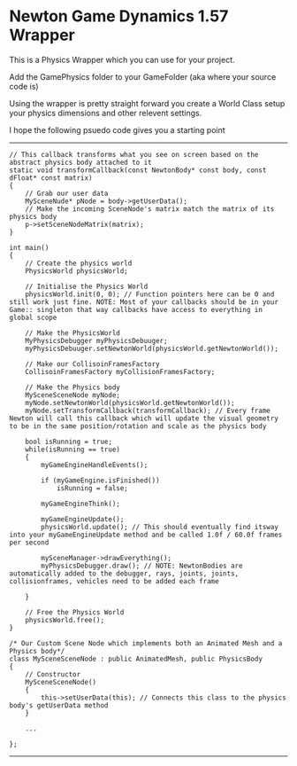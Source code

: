 # Newton Game Dynamics 1.57 Wrapper

This is a Physics Wrapper which you can use for your project.

Add the GamePhysics folder to your GameFolder (aka where your source code is)

Using the wrapper is pretty straight forward you create a World Class setup your physics dimensions and other relevent settings.

I hope the following psuedo code gives you a starting point

----

	// This callback transforms what you see on screen based on the abstract physics body attached to it
	static void transformCallback(const NewtonBody* const body, const dFloat* const matrix)
	{
		// Grab our user data
		MySceneNude* pNode = body->getUserData();
		// Make the incoming SceneNode's matrix match the matrix of its physics body
		p->setSceneNodeMatrix(matrix);
	}

	int main()
	{
		// Create the physics world
		PhysicsWorld physicsWorld;
		
		// Initialise the Physics World
		physicsWorld.init(0, 0); // Function pointers here can be 0 and still work just fine. NOTE: Most of your callbacks should be in your Game:: singleton that way callbacks have access to everything in global scope

		// Make the PhysicsWorld
		MyPhysicsDebugger myPhysicsDebuuger;
		myPhysicsDebuuger.setNewtonWorld(physicsWorld.getNewtonWorld());
		
		// Make our CollisoinFramesFactory
		CollisoinFramesFactory myCollisionFramesFactory;
		
		// Make the Physics body
		MySceneSceneNode myNode;
		myNode.setNewtonWorld(physicsWorld.getNewtonWorld());
		myNode.setTransformCallback(transformCallback); // Every frame Newton will call this callback which will update the visual geometry to be in the same position/rotation and scale as the physics body
		
		bool isRunning = true;
		while(isRunning == true)
		{
			myGameEngineHandleEvents();
			
			if (myGameEngine.isFinished())
				isRunning = false;

			myGameEngineThink();
			
			myGameEngineUpdate();		
			physicsWorld.update(); // This should eventually find itsway into your myGameEngineUpdate method and be called 1.0f / 60.0f frames per second
			
			mySceneManager->drawEverything();
			myPhysicsDebugger.draw(); // NOTE: NewtonBodies are automatically added to the debugger, rays, joints, joints, collisionframes, vehicles need to be added each frame 
			
		}
		
		// Free the Physics World
		physicsWorld.free();
	}

	/* Our Custom Scene Node which implements both an Animated Mesh and a Physics body*/
	class MySceneSceneNode : public AnimatedMesh, public PhysicsBody
	{
		// Constructor
		MySceneSceneNode()
		{
			this->setUserData(this); // Connects this class to the physics body's getUserData method
		}
		
		...
		
	};

----


